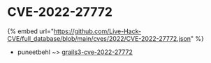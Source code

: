 # CVE-2022-27772
{% embed url="https://github.com/Live-Hack-CVE/full_database/blob/main/cves/2022/CVE-2022-27772.json" %}

* puneetbehl ~> [grails3-cve-2022-27772](https://www.alice-snow.ru/2022/database/cve-2022-27772/grails3-cve-2022-27772-puneetbehl)